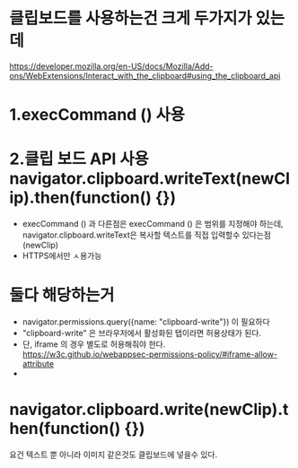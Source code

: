 # 클립보드를 사용하는건 크게 두가지가 있는데
https://developer.mozilla.org/en-US/docs/Mozilla/Add-ons/WebExtensions/Interact_with_the_clipboard#using_the_clipboard_api

# 1.execCommand () 사용



# 2.클립 보드 API 사용 navigator.clipboard.writeText(newClip).then(function() {})
- execCommand () 과 다른점은 execCommand () 은 범위를 지정해야 하는데, navigator.clipboard.writeText은 복사할 텍스트를 직접 입력할수 있다는점 (newClip)
- HTTPS에서만 ㅅ용가능

# 둘다 해당하는거
- navigator.permissions.query({name: "clipboard-write"}) 이 필요하다
- "clipboard-write" 은 브라우저에서 활성화된 탭이라면 허용상태가 된다. 
- 단, iframe 의 경우 별도로 허용해줘야 한다. https://w3c.github.io/webappsec-permissions-policy/#iframe-allow-attribute
- 

# navigator.clipboard.write(newClip).then(function() {})
요건 텍스트 뿐 아니라 이미지 같은것도 클립보드에 넣을수 있다. 
